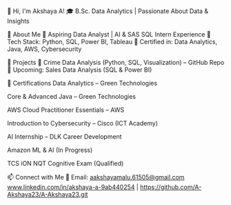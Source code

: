 👋 Hi, I'm Akshaya A!
🎓 B.Sc. Data Analytics | Passionate About Data & Insights

🚀 About Me
🔹 Aspiring Data Analyst | AI & SAS SQL Intern Experience
🔹 Tech Stack: Python, SQL, Power BI, Tableau
🔹 Certified in: Data Analytics, Java, AWS, Cybersecurity

📌 Projects
🔹 Crime Data Analysis (Python, SQL, Visualization) – GitHub Repo
🔹 Upcoming: Sales Data Analysis (SQL & Power BI)

📜 Certifications
Data Analytics – Green Technologies

Core & Advanced Java – Green Technologies

AWS Cloud Practitioner Essentials – AWS

Introduction to Cybersecurity – Cisco (ICT Academy)

AI Internship – DLK Career Development

Amazon ML & AI (In Progress)

TCS iON NQT Cognitive Exam (Qualified)

📫 Connect with Me
📧 Email: aakshayamalu.61505@gmail.com
www.linkedin.com/in/akshaya-a-9ab440254 | https://github.com/A-Akshaya23/A-Akshaya23.git
